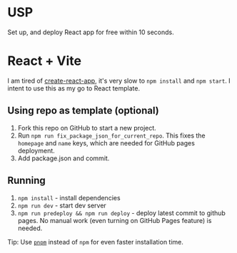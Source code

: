 # USP

Set up, and deploy React app for free within 10 seconds.

# React + Vite

I am tired of [create-react-app](https://github.com/sanjar-notes/react/issues/45), it's very slow to `npm install` and `npm start`.
I intent to use this as my go to React template.

## Using repo as template (optional)

1. Fork this repo on GitHub to start a new project.
2. Run `npm run fix_package_json_for_current_repo`. This fixes the `homepage` and `name` keys, which are needed for GitHub pages deployment.
3. Add package.json and commit.

## Running

1. `npm install` - install dependencies
2. `npm run dev` - start dev server
3. `npm run predeploy && npm run deploy` - deploy latest commit to github pages. No manual work (even turning on GitHub Pages feature) is needed.

Tip: Use [`pnpm`](https://pnpm.io/installation#using-npm) instead of `npm` for even faster installation time.
